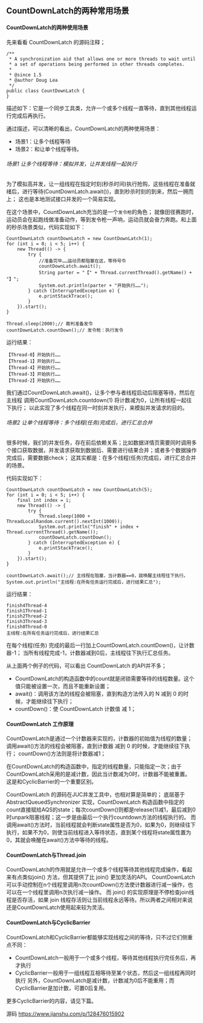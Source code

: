 


## CountDownLatch的两种常用场景


#### CountDownLatch的两种使用场景
先来看看 CountDownLatch 的源码注释；
```
/**
 * A synchronization aid that allows one or more threads to wait until
 * a set of operations being performed in other threads completes.
 *
 * @since 1.5
 * @author Doug Lea
 */
public class CountDownLatch {
}
```
描述如下：它是一个同步工具类，允许一个或多个线程一直等待，直到其他线程运行完成后再执行。

通过描述，可以清晰的看出，CountDownLatch的两种使用场景：
- 场景1：让多个线程等待
- 场景2：和让单个线程等待。


###### 场景1 让多个线程等待：模拟并发，让并发线程一起执行
为了模拟高并发，让一组线程在指定时刻(秒杀时间)执行抢购，这些线程在准备就绪后，进行等待(CountDownLatch.await())，直到秒杀时刻的到来，然后一拥而上；
这也是本地测试接口并发的一个简易实现。

在这个场景中，CountDownLatch充当的是一个`发令枪`的角色；
就像田径赛跑时，运动员会在起跑线做准备动作，等到发令枪一声响，运动员就会奋力奔跑。和上面的秒杀场景类似，代码实现如下：
```
CountDownLatch countDownLatch = new CountDownLatch(1);
for (int i = 0; i < 5; i++) {
    new Thread(() -> {
        try {
            //准备完毕……运动员都阻塞在这，等待号令
            countDownLatch.await();
            String parter = "【" + Thread.currentThread().getName() + "】";
            System.out.println(parter + "开始执行……");
        } catch (InterruptedException e) {
            e.printStackTrace();
        }
    }).start();
}

Thread.sleep(2000);// 裁判准备发令
countDownLatch.countDown();// 发令枪：执行发令
```
运行结果：
```
【Thread-0】开始执行……
【Thread-1】开始执行……
【Thread-4】开始执行……
【Thread-3】开始执行……
【Thread-2】开始执行……
```
我们通过CountDownLatch.await()，让多个参与者线程启动后阻塞等待，然后在主线程 调用CountDownLatch.countdown(1) 将计数减为0，让所有线程一起往下执行；
以此实现了多个线程在同一时刻并发执行，来模拟并发请求的目的。


###### 场景2 让单个线程等待：多个线程(任务)完成后，进行汇总合并
很多时候，我们的并发任务，存在前后依赖关系；比如数据详情页需要同时调用多个接口获取数据，并发请求获取到数据后、需要进行结果合并；或者多个数据操作完成后，需要数据check；
这其实都是：在多个线程(任务)完成后，进行汇总合并的场景。

代码实现如下：
```
CountDownLatch countDownLatch = new CountDownLatch(5);
for (int i = 0; i < 5; i++) {
    final int index = i;
    new Thread(() -> {
        try {
            Thread.sleep(1000 + ThreadLocalRandom.current().nextInt(1000));
            System.out.println("finish" + index + Thread.currentThread().getName());
            countDownLatch.countDown();
        } catch (InterruptedException e) {
            e.printStackTrace();
        }
    }).start();
}

countDownLatch.await();// 主线程在阻塞，当计数器==0，就唤醒主线程往下执行。
System.out.println("主线程:在所有任务运行完成后，进行结果汇总");
```
运行结果：
```
finish4Thread-4
finish1Thread-1
finish2Thread-2
finish3Thread-3
finish0Thread-0
主线程:在所有任务运行完成后，进行结果汇总
```
在每个线程(任务) 完成的最后一行加上CountDownLatch.countDown()，让计数器-1；
当所有线程完成-1，计数器减到0后，主线程往下执行汇总任务。


从上面两个例子的代码，可以看出 CountDownLatch 的API并不多；
- CountDownLatch的构造函数中的count就是闭锁需要等待的线程数量。这个值只能被设置一次，而且不能重新设置；
- await()：调用该方法的线程会被阻塞，直到构造方法传入的 N 减到 0 的时候，才能继续往下执行；
- countDown()：使 CountDownLatch 计数值 减 1；


#### CountDownLatch 工作原理
CountDownLatch是通过一个计数器来实现的，计数器的初始值为线程的数量；
调用await()方法的线程会被阻塞，直到计数器 减到 0 的时候，才能继续往下执行；
countDown()方法则是将计数器减1；

在CountDownLatch的构造函数中，指定的线程数量，只能指定一次；由于CountDownLatch采用的是减计数，因此当计数减为0时，计数器不能被重置。
这是和CyclicBarrier的一个重要区别。

CountDownLatch 的源码在JUC并发工具中，也相对算是简单的；
底层基于 AbstractQueuedSynchronizer 实现，CountDownLatch 构造函数中指定的count直接赋给AQS的state；每次countDown()则都是release(1)减1，最后减到0时unpark阻塞线程；这一步是由最后一个执行countdown方法的线程执行的。
而调用await()方法时，当前线程就会判断state属性是否为0，如果为0，则继续往下执行，如果不为0，则使当前线程进入等待状态，直到某个线程将state属性置为0，其就会唤醒在await()方法中等待的线程。


#### CountDownLatch与Thread.join
CountDownLatch的作用就是允许一个或多个线程等待其他线程完成操作，看起来有点类似join() 方法，但其提供了比 join() 更加灵活的API。
CountDownLatch可以手动控制在n个线程里调用n次countDown()方法使计数器进行减一操作，也可以在一个线程里调用n次执行减一操作。
而 join() 的实现原理是不停检查join线程是否存活，如果 join 线程存活则让当前线程永远等待。所以两者之间相对来说还是CountDownLatch使用起来较为灵活。


#### CountDownLatch与CyclicBarrier
CountDownLatch和CyclicBarrier都能够实现线程之间的等待，只不过它们侧重点不同：
- CountDownLatch一般用于一个或多个线程，等待其他线程执行完任务后，再才执行
- CyclicBarrier一般用于一组线程互相等待至某个状态，然后这一组线程再同时执行
另外，CountDownLatch是减计数，计数减为0后不能重用；而CyclicBarrier是加计数，可置0后复用。

更多CyclicBarrier的内容，请见下篇。


源码
https://www.jianshu.com/p/128476015902